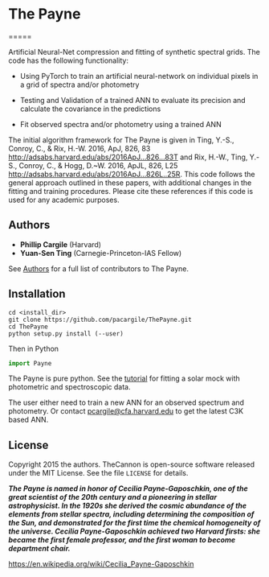 # The Payne
=====

Artificial Neural-Net compression and fitting of synthetic spectral grids. The code has the following functionality:

* Using PyTorch to train an artificial neural-network on individual pixels in a grid of spectra and/or photometry

* Testing and Validation of a trained ANN to evaluate its precision and calculate the covariance in the predictions

* Fit observed spectra and/or photometry using a trained ANN

The initial algorithm framework for The Payne is given in Ting, Y.-S., Conroy, C., & Rix, H.-W. 2016, ApJ, 826, 83 <http://adsabs.harvard.edu/abs/2016ApJ...826...83T> and  Rix, H.-W., Ting, Y.-S., Conroy, C., & Hogg, D.~W. 2016, ApJL, 826, L25 <http://adsabs.harvard.edu/abs/2016ApJ...826L..25R>. This code follows the general approach outlined in these papers, with additional changes in the fitting and training procedures. Please cite these references if this code is used for any academic purposes.

Authors
-------

* **Phillip Cargile** (Harvard)
* **Yuan-Sen Ting** (Carnegie-Princeton-IAS Fellow)

See [Authors](authors.rst) for a full list of contributors to The Payne.

Installation
------
```
cd <install_dir>
git clone https://github.com/pacargile/ThePayne.git
cd ThePayne
python setup.py install (--user)
```

Then in Python
```python
import Payne
```

The Payne is pure python.
See the [tutorial](demo/) for fitting a solar mock with photometric and spectroscopic data.

The user either need to train a new ANN for an observed spectrum and photometry. Or contact <pcargile@cfa.harvard.edu> to get the latest C3K based ANN. 


License
--------

Copyright 2015 the authors. TheCannon is open-source software released under 
the MIT License. See the file ``LICENSE`` for details.


***The Payne is named in honor of Cecilia Payne-Gaposchkin, one of the great scientist of the 20th century and a pioneering in stellar astrophysicist. In the 1920s she derived the cosmic abundance of the elements from stellar spectra, including determining the composition of the Sun, and demonstrated for the first time the chemical homogeneity of the universe. Cecilia Payne-Gaposchkin achieved two Harvard firsts: she became the first female professor, and the first woman to become department chair.***

<https://en.wikipedia.org/wiki/Cecilia_Payne-Gaposchkin>
